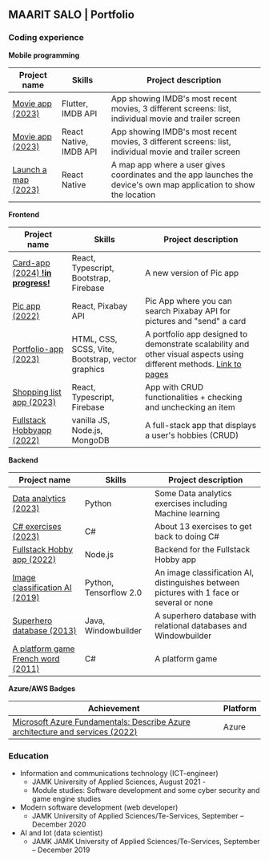 ## MAARIT SALO | Portfolio

### Coding experience

**Mobile programming**  

| Project name | Skills | Project description | 
| ---- | ---- | ---- |
| [Movie app (2023)](https://github.com/vihervirveli/portfolio/tree/master/Mobileprogramming/flutter_movies) | Flutter, IMDB API | App showing IMDB's most recent movies, 3 different screens: list, individual movie and trailer screen |
| [Movie app (2023)](https://github.com/vihervirveli/portfolio/tree/master/Mobileprogramming/MoviesReactNative) | React Native, IMDB API | App showing IMDB's most recent movies, 3 different screens: list, individual movie and trailer screen |
| [Launch a map (2023)](https://github.com/vihervirveli/portfolio/tree/master/Mobileprogramming/LaunchMap) | React Native| A map app where a user gives coordinates and the app launches the device's own map application to show the location |


 **Frontend** 

| Project name | Skills | Project description |
| ---- | ---- | ---- |
|[Card-app (2024) **!in progress!**](https://github.com/vihervirveli/card-app) | React, Typescript, Bootstrap, Firebase | A new version of Pic app|
| [Pic app (2022)](https://github.com/vihervirveli/pic-app)| React, Pixabay API | Pic App where you can search Pixabay API for pictures and "send" a card |
| [Portfolio-app (2023)](https://gitlab.labranet.jamk.fi/P0033/webvisproject) | HTML, CSS, SCSS, Vite, Bootstrap, vector graphics | A portfolio app designed to demonstrate scalability and other visual aspects using different methods. [Link to pages](https://p0033.pages.labranet.jamk.fi/webvisproject/src/gallery.html)  |
|[Shopping list app (2023)](https://github.com/vihervirveli/portfolio/tree/master/Typescript/shoppinglist-app) | React, Typescript, Firebase| App with CRUD functionalities + checking and unchecking an item |
| [Fullstack Hobbyapp (2022)](https://github.com/vihervirveli/Fullstack-HobbyApp) | vanilla JS, Node.js, MongoDB | A full-stack app that displays a user's hobbies (CRUD) |



 **Backend**
 
| Project name | Skills | Project description | 
| ---- | ---- | ---- |
| [Data analytics (2023)](https://github.com/vihervirveli/portfolio/tree/master/AI_and_Python/MachineLearning) | Python | Some Data analytics exercises including Machine learning |
| [C# exercises (2023)](https://github.com/vihervirveli/CsharpRefresher)| C# | About 13 exercises to get back to doing C# |
| [Fullstack Hobby app (2022)](https://github.com/vihervirveli/Fullstack-HobbyApp/tree/main/backend) | Node.js | Backend for the Fullstack Hobby app |
| [Image classification AI (2019)](https://github.com/vihervirveli/portfolio/tree/master/AI_and_Python/Python_ImageClassificationFaceRecognition)|  Python, Tensorflow 2.0 | An image classification AI, distinguishes between pictures with 1 face or several or none |
| [Superhero database (2013)](https://github.com/vihervirveli/portfolio/tree/master/Java)| Java, Windowbuilder | A superhero database with relational databases and Windowbuilder |
| [A platform game French word (2011)](https://github.com/vihervirveli/portfolio/tree/master/C%23)  | C# | A platform game |

**Azure/AWS Badges**

| Achievement | Platform | 
| --- | --- |
| [Microsoft Azure Fundamentals: Describe Azure architecture and services (2022)](https://github.com/vihervirveli/portfolio/blob/master/badges/azurebadge.md) | Azure | 

### Education

* Information and communications technology (ICT-engineer)
    * JAMK University of Applied Sciences, August 2021 -
    * Module studies: Software development and some cyber security and game engine studies
* Modern software development (web developer)
    * JAMK University of Applied Sciences/Te-Services, September – December 2020  
* AI and Iot (data scientist)
    * JAMK JAMK University of Applied Sciences/Te-Services, September – December 2019
